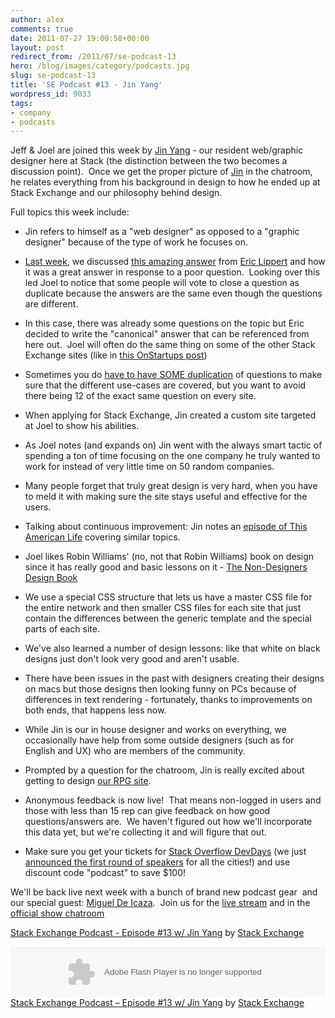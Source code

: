 ```yaml
---
author: alex
comments: true
date: 2011-07-27 19:00:58+00:00
layout: post
redirect_from: /2011/07/se-podcast-13
hero: /blog/images/category/podcasts.jpg
slug: se-podcast-13
title: 'SE Podcast #13 - Jin Yang'
wordpress_id: 9033
tags:
- company
- podcasts
---
```


Jeff & Joel are joined this week by [Jin Yang](http://www.twitter.com/jzy) - our resident web/graphic designer here at Stack (the distinction between the two becomes a discussion point).  Once we get the proper picture of [Jin](http://www.8164.org/) in the chatroom, he relates everything from his background in design to how he ended up at Stack Exchange and our philosophy behind design.

Full topics this week include:



	
  * Jin refers to himself as a "web designer" as opposed to a "graphic designer" because of the type of work he focuses on.

	
  * [Last week](http://blog.stackoverflow.com/2011/07/se-podcast-12), we discussed [this amazing answer](http://stackoverflow.com/questions/6441218/can-a-local-variables-memory-be-accessed-outside-its-scope/6445794#6445794) from [Eric Lippert](http://stackoverflow.com/users/88656/eric-lippert) and how it was a great answer in response to a poor question.  Looking over this led Joel to notice that some people will vote to close a question as duplicate because the answers are the same even though the questions are different.

	
  * In this case, there was already some questions on the topic but Eric decided to write the "canonical" answer that can be referenced from here out.  Joel will often do the same thing on some of the other Stack Exchange sites (like in [this OnStartups post](http://answers.onstartups.com/questions/6949/forming-a-new-software-startup-how-do-i-allocate-ownership-fairly/23326#23326))

	
  * Sometimes you do [have to have SOME duplication](http://blog.stackoverflow.com/2010/11/dr-strangedupe-or-how-i-learned-to-stop-worrying-and-love-duplication/) of questions to make sure that the different use-cases are covered, but you want to avoid there being 12 of the exact same question on every site.

	
  * When applying for Stack Exchange, Jin created a custom site targeted at Joel to show his abilities.

	
  * As Joel notes (and expands on) Jin went with the always smart tactic of spending a ton of time focusing on the one company he truly wanted to work for instead of very little time on 50 random companies.

	
  * Many people forget that truly great design is very hard, when you have to meld it with making sure the site stays useful and effective for the users.

	
  * Talking about continuous improvement: Jin notes an [episode of This American Life](http://www.thisamericanlife.org/radio-archives/episode/403/nummi) covering similar topics.

	
  * Joel likes Robin Williams' (no, not that Robin Williams) book on design since it has really good and basic lessons on it - [The Non-Designers Design Book](http://www.amazon.com/Non-Designers-Design-Book-Robin-Williams/dp/0321193857)

	
  * We use a special CSS structure that lets us have a master CSS file for the entire network and then smaller CSS files for each site that just contain the differences between the generic template and the special parts of each site.

	
  * We've also learned a number of design lessons: like that white on black designs just don't look very good and aren't usable.

	
  * There have been issues in the past with designers creating their designs on macs but those designs then looking funny on PCs because of differences in text rendering - fortunately, thanks to improvements on both ends, that happens less now.

	
  * While Jin is our in house designer and works on everything, we occasionally have help from some outside designers (such as for English and UX) who are members of the community.

	
  * Prompted by a question for the chatroom, Jin is really excited about getting to design [our RPG site](http://rpg.stackexchange.com/).

	
  * Anonymous feedback is now live!  That means non-logged in users and those with less than 15 rep can give feedback on how good questions/answers are.  We haven't figured out how we'll incorporate this data yet, but we're collecting it and will figure that out.

	
  * Make sure you get your tickets for [Stack Overflow DevDays](http://devdays.stackoverflow.com) (we just [announced the first round of speakers](http://blog.stackoverflow.com/2011/07/documenting-devdays-2011-2-%E2%80%93-speakers/) for all the cities!) and use discount code "podcast" to save $100!




We'll be back live next week with a bunch of brand new podcast gear  and our special guest: [Miguel De Icaza](http://stackoverflow.com/users/16929/miguel-de-icaza).  Join us for the [live stream](http://www.livestream.com/stackexchange) and in the [official show chatroom](http://chat.stackexchange.com/rooms/512)


[Stack Exchange Podcast - Episode #13 w/ Jin Yang](http://soundcloud.com/stack-exchange/stack-exchange-podcast-13) by [Stack Exchange](http://soundcloud.com/stack-exchange)

<p><object width="100%" height="81" classid="clsid:d27cdb6e-ae6d-11cf-96b8-444553540000" codebase="http://download.macromedia.com/pub/shockwave/cabs/flash/swflash.cab#version=6,0,40,0"><param name="allowscriptaccess" value="always" /><param name="src" value="http://player.soundcloud.com/player.swf?url=http%3A%2F%2Fapi.soundcloud.com%2Ftracks%2F19889804" /><embed width="100%" height="81" type="application/x-shockwave-flash" src="http://player.soundcloud.com/player.swf?url=http%3A%2F%2Fapi.soundcloud.com%2Ftracks%2F19889804" allowscriptaccess="always" /></object> <span><a href="http://soundcloud.com/stack-exchange/stack-exchange-podcast-13">Stack Exchange Podcast &#8211; Episode #13 w/ Jin Yang</a> by <a href="http://soundcloud.com/stack-exchange">Stack Exchange</a></span></p>